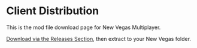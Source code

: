# Client Distribution
This is the mod file download page for New Vegas Multiplayer.

[Download via the Releases Section](https://github.com/NVMP/InstallerDistribution/releases), then extract to your New Vegas folder.
